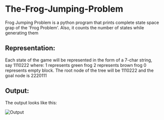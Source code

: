 # The-Frog-Jumping-Problem

Frog Jumping Problem is a python program that prints complete state space grap of the 'Frog Problem'. Also, it counts the number of states while generating them 

## Representation:

Each state of the game will be represented in the form of a 7-char string, say 1110222 where:  1 represents green frog 2 represents brown frog 0 represents empty block. The root node of the tree will be 1110222 and the goal node is 2220111

## Output:
 
 The output looks like this:
 
 ![Output]("https://github.com/Agha-Muqarib/The-Frog-Jumping-Problem/blob/main/Images/Output.png")
